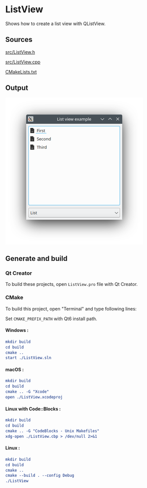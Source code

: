 # ListView

Shows how to create a list view with QListView.

## Sources

[src/ListView.h](src/ListView.h)

[src/ListView.cpp](src/ListView.cpp)

[CMakeLists.txt](CMakeLists.txt)

## Output

![Screenshot](../../../docs/Pictures/ListView.png)

## Generate and build

### Qt Creator

To build these projects, open `ListView.pro` file with Qt Creator.

### CMake

To build this project, open "Terminal" and type following lines:

Set `CMAKE_PREFIX_PATH` with Qt6 install path.

#### Windows :

``` cmake
mkdir build
cd build
cmake ..
start ./ListView.sln
```

#### macOS :

``` cmake
mkdir build
cd build
cmake .. -G "Xcode"
open ./ListView.xcodeproj
```

#### Linux with Code::Blocks :

``` cmake
mkdir build
cd build
cmake .. -G "CodeBlocks - Unix Makefiles"
xdg-open ./ListView.cbp > /dev/null 2>&1
```

#### Linux :

``` cmake
mkdir build
cd build
cmake .. 
cmake --build . --config Debug
./ListView
```
